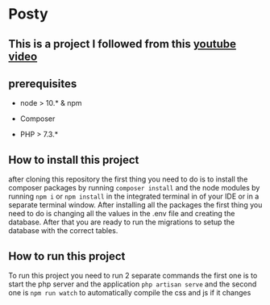 # Posty

## This is a project I followed from this [youtube video](https://www.youtube.com/watch?v=MFh0Fd7BsjE)

## prerequisites

- node > 10.* & npm 

- Composer

- PHP > 7.3.*

## How to install this project

after cloning this repository the first thing you need to do is to install the composer packages by running `composer install` and the node modules by running `npm i` or `npm install` in the integrated terminal in of your IDE or in a separate terminal window. After installing all the packages the first thing you need to do is changing all the values in the .env file and creating the database. After that you are ready to run the migrations to setup the database with the correct tables.

## How to run this project

To run this project you need to run 2 separate commands the first one is to start the php server and the application `php artisan serve` and the second one is `npm run watch` to automatically compile the css and js if it changes  